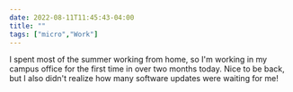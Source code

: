 ---date: 2022-08-11T11:45:43-04:00title: ""tags: ["micro","Work"]---I spent most of the summer working from home, so I'm working in my campus office for the first time in over two months today. Nice to be back, but I also didn't realize how many software updates were waiting for me!